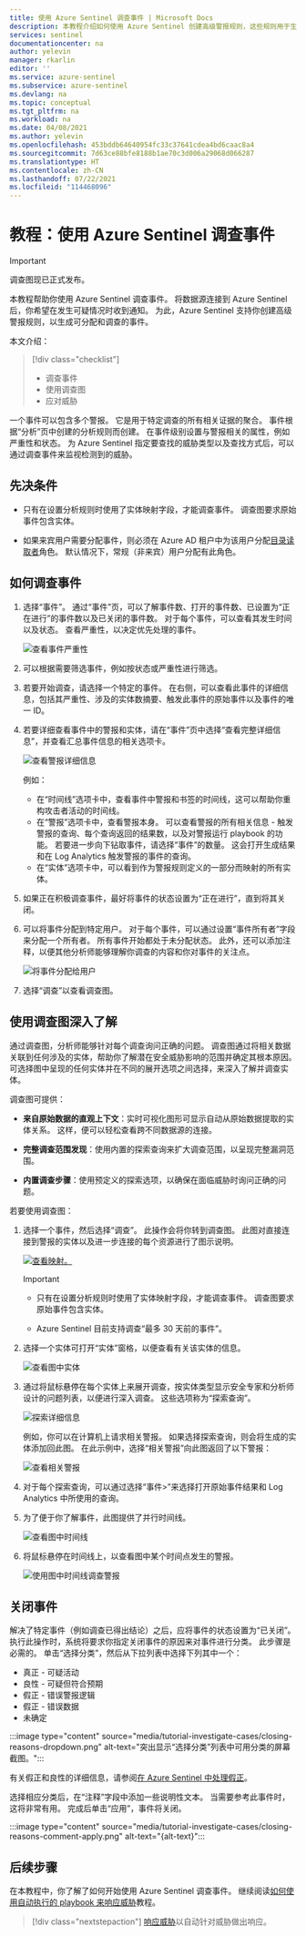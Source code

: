 ```yaml
---
title: 使用 Azure Sentinel 调查事件 | Microsoft Docs
description: 本教程介绍如何使用 Azure Sentinel 创建高级警报规则，这些规则用于生成可分配和调查的事件。
services: sentinel
documentationcenter: na
author: yelevin
manager: rkarlin
editor: ''
ms.service: azure-sentinel
ms.subservice: azure-sentinel
ms.devlang: na
ms.topic: conceptual
ms.tgt_pltfrm: na
ms.workload: na
ms.date: 04/08/2021
ms.author: yelevin
ms.openlocfilehash: 453bddb64640954fc33c37641cdea4bd6caac8a4
ms.sourcegitcommit: 7d63ce88bfe8188b1ae70c3d006a29068d066287
ms.translationtype: HT
ms.contentlocale: zh-CN
ms.lasthandoff: 07/22/2021
ms.locfileid: "114468096"
---
```

# <a name="tutorial-investigate-incidents-with-azure-sentinel"></a>教程：使用 Azure Sentinel 调查事件

> [!IMPORTANT]
> 调查图现已正式发布。

本教程帮助你使用 Azure Sentinel 调查事件。 将数据源连接到 Azure Sentinel 后，你希望在发生可疑情况时收到通知。 为此，Azure Sentinel 支持你创建高级警报规则，以生成可分配和调查的事件。

本文介绍：
> [!div class="checklist"]
> * 调查事件
> * 使用调查图
> * 应对威胁

一个事件可以包含多个警报。 它是用于特定调查的所有相关证据的聚合。 事件根据“分析”页中创建的分析规则而创建。 在事件级别设置与警报相关的属性，例如严重性和状态。 为 Azure Sentinel 指定要查找的威胁类型以及查找方式后，可以通过调查事件来监视检测到的威胁。

## <a name="prerequisites"></a>先决条件
- 只有在设置分析规则时使用了实体映射字段，才能调查事件。 调查图要求原始事件包含实体。

- 如果来宾用户需要分配事件，则必须在 Azure AD 租户中为该用户分配[目录读取者](../active-directory/roles/permissions-reference.md#directory-readers)角色。 默认情况下，常规（非来宾）用户分配有此角色。

## <a name="how-to-investigate-incidents"></a>如何调查事件

1. 选择“事件”。 通过“事件”页，可以了解事件数、打开的事件数、已设置为“正在进行”的事件数以及已关闭的事件数。 对于每个事件，可以查看其发生时间以及状态。 查看严重性，以决定优先处理的事件。

    ![查看事件严重性](media/tutorial-investigate-cases/incident-severity.png)

1. 可以根据需要筛选事件，例如按状态或严重性进行筛选。

1. 若要开始调查，请选择一个特定的事件。 在右侧，可以查看此事件的详细信息，包括其严重性、涉及的实体数摘要、触发此事件的原始事件以及事件的唯一 ID。

1. 若要详细查看事件中的警报和实体，请在“事件”页中选择“查看完整详细信息”，并查看汇总事件信息的相关选项卡。 

    ![查看警报详细信息](media/tutorial-investigate-cases/incident-timeline.png)

    例如：

    - 在“时间线”选项卡中，查看事件中警报和书签的时间线，这可以帮助你重构攻击者活动的时间线。
    - 在“警报”选项卡中，查看警报本身。 可以查看警报的所有相关信息 - 触发警报的查询、每个查询返回的结果数，以及对警报运行 playbook 的功能。 若要进一步向下钻取事件，请选择“事件”的数量。 这会打开生成结果和在 Log Analytics 触发警报的事件的查询。 
    - 在“实体”选项卡中，可以看到作为警报规则定义的一部分而映射的所有实体。

1. 如果正在积极调查事件，最好将事件的状态设置为“正在进行”，直到将其关闭。

1. 可以将事件分配到特定用户。 对于每个事件，可以通过设置“事件所有者”字段来分配一个所有者。 所有事件开始都处于未分配状态。 此外，还可以添加注释，以便其他分析师能够理解你调查的内容和你对事件的关注点。

    ![将事件分配给用户](media/tutorial-investigate-cases/assign-incident-to-user.png)

1. 选择“调查”以查看调查图。

## <a name="use-the-investigation-graph-to-deep-dive"></a>使用调查图深入了解

通过调查图，分析师能够针对每个调查询问正确的问题。 调查图通过将相关数据关联到任何涉及的实体，帮助你了解潜在安全威胁影响的范围并确定其根本原因。 可选择图中呈现的任何实体并在不同的展开选项之间选择，来深入了解并调查实体。  
  
调查图可提供：

- **来自原始数据的直观上下文**：实时可视化图形可显示自动从原始数据提取的实体关系。 这样，便可以轻松查看跨不同数据源的连接。

- **完整调查范围发现**：使用内置的探索查询来扩大调查范围，以呈现完整漏洞范围。

- **内置调查步骤**：使用预定义的探索选项，以确保在面临威胁时询问正确的问题。

若要使用调查图：

1. 选择一个事件，然后选择“调查”。 此操作会将你转到调查图。 此图对直接连接到警报的实体以及进一步连接的每个资源进行了图示说明。


    [ ![查看映射。](media/tutorial-investigate-cases/investigation-map.png) ](media/tutorial-investigate-cases/investigation-map.png#lightbox)

   > [!IMPORTANT] 
   > - 只有在设置分析规则时使用了实体映射字段，才能调查事件。 调查图要求原始事件包含实体。
   >
   > - Azure Sentinel 目前支持调查“最多 30 天前的事件”。


1. 选择一个实体可打开“实体”窗格，以便查看有关该实体的信息。

    ![查看图中实体](media/tutorial-investigate-cases/map-entities.png)
  
1. 通过将鼠标悬停在每个实体上来展开调查，按实体类型显示安全专家和分析师设计的问题列表，以便进行深入调查。 这些选项称为“探索查询”。

    ![探索详细信息](media/tutorial-investigate-cases/exploration-cases.png)

   例如，你可以在计算机上请求相关警报。 如果选择探索查询，则会将生成的实体添加回此图。 在此示例中，选择“相关警报”向此图返回了以下警报：

    ![查看相关警报](media/tutorial-investigate-cases/related-alerts.png)

1. 对于每个探索查询，可以通过选择“事件\>”来选择打开原始事件结果和 Log Analytics 中所使用的查询。

1. 为了便于你了解事件，此图提供了并行时间线。

    ![查看图中时间线](media/tutorial-investigate-cases/map-timeline.png)

1. 将鼠标悬停在时间线上，以查看图中某个时间点发生的警报。

    ![使用图中时间线调查警报](media/tutorial-investigate-cases/use-timeline.png)

## <a name="closing-an-incident"></a>关闭事件

解决了特定事件（例如调查已得出结论）之后，应将事件的状态设置为“已关闭”。 执行此操作时，系统将要求你指定关闭事件的原因来对事件进行分类。 此步骤是必需的。 单击“选择分类”，然后从下拉列表中选择下列其中一个：

- 真正 - 可疑活动
- 良性 - 可疑但符合预期
- 假正 - 错误警报逻辑
- 假正 - 错误数据
- 未确定

:::image type="content" source="media/tutorial-investigate-cases/closing-reasons-dropdown.png" alt-text="突出显示“选择分类”列表中可用分类的屏幕截图。":::

有关假正和良性的详细信息，请参阅[在 Azure Sentinel 中处理假正](false-positives.md)。

选择相应分类后，在“注释”字段中添加一些说明性文本。 当需要参考此事件时，这将非常有用。 完成后单击“应用”，事件将关闭。

:::image type="content" source="media/tutorial-investigate-cases/closing-reasons-comment-apply.png" alt-text="{alt-text}":::


## <a name="next-steps"></a>后续步骤
在本教程中，你了解了如何开始使用 Azure Sentinel 调查事件。 继续阅读[如何使用自动执行的 playbook 来响应威胁](tutorial-respond-threats-playbook.md)教程。
> [!div class="nextstepaction"]
> [响应威胁](tutorial-respond-threats-playbook.md)以自动针对威胁做出响应。


